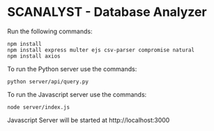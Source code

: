 # SCANALYST - Database Analyzer
Run the following commands:
<br />
```
npm install
npm install express multer ejs csv-parser compromise natural
npm install axios
```

To run the Python server use the commands:
```
python server/api/query.py
```

To run the Javascript server use the commands:
```
node server/index.js
```

Javascript Server will be started at http://localhost:3000
